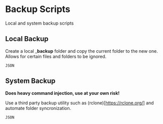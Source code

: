 # Backup Scripts

Local and system backup scripts

## Local Backup

Create a local ___backup__ folder and copy the current folder to the new one.  Allows for certain files and folders to be ignored.

```
JSON
```

## System Backup

__Does heavy command injection, use at your own risk!__

Use a third party backup utility such as (rclone)[https://rclone.org/] and automate folder syncronization.

```
JSON
```